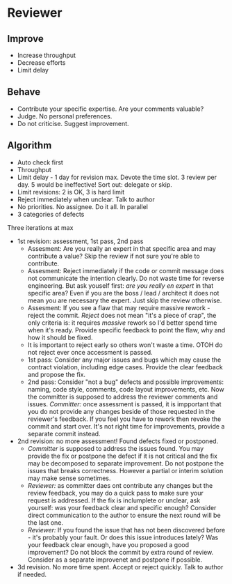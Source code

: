 Reviewer
========

Improve
-------

* Increase throughput
* Decrease efforts
* Limit delay


Behave
------

* Contribute your specific expertise. Are your comments valuable?
* Judge. No personal preferences.
* Do not criticise. Suggest improvement.


Algorithm
---------

* Auto check first
* Throughput
* Limit delay - 1 day for revision max. Devote the time slot. 3 review per day. 5 would be ineffective! Sort out: delegate or skip.
* Limit revisions: 2 is OK, 3 is hard limit
* Reject immediately when unclear. Talk to author
* No priorities. No assignee. Do it all. In parallel
* 3 categories of defects

Three iterations at max 

* 1st revision: assessment, 1st pass, 2nd pass
  * Assesment: Are you really an expert in that specific area and may contribute a value? Skip the review if not sure you're able to contribute.
  * Assesment: Reject immediately if the code or commit message does not communicate the intention clearly. Do not waste time for reverse engineering. But ask youself first: _are you really en expert_ in that specific area? Even if you are the boss / lead / architect it does not mean you are necessary the expert. Just skip the review otherwise.
  * Assesment: If you see a flaw that may require massive rework - reject the commit. _Reject_ does not mean "it's a piece of crap", the only criteria is: it requires _massive_ rework so I'd better spend time when it's ready. Provide specific feedback to point the flaw, why and how it should be fixed.
  * It is important to reject early so others won't waste a time. OTOH do not reject ever once accessment is passed.
  * 1st pass: Consider any major issues and bugs which may cause the contract violation, including edge cases. Provide the clear feedback and propose the fix.
  * 2nd pass: Consider "not a bug" defects and possible improvements: naming, code style, comments, code layout improvements, etc.
Now the committer is supposed to address the reviewer comments and issues. 
_Committer:_  once assessment is passed, it is impportant that you do not provide any changes beside of those requested in the reviewer's feedback. If you feel you have to rework then revoke the commit and start over. It's not right time for improvements, provide a separate commit instead.
* 2nd revision: no more assessment! Found defects fixed or postponed.
  * _Committer_ is supposed to address the issues found. You may provide the fix or postpone the defect if it is not critical and the fix may be decomposed to separate improvement. Do not postpone the issues that breaks correctness. However a partial or interim solution may make sense sometimes.
  * _Reviewer:_ as committer daes ont contribute any changes but the review feedback, you may do a quick pass to make sure your request is addressed. If the fix is inclumplete or unclear, ask yourself: was your feedback clear and specific enough? Consider direct communication to the author to ensure the next round will be the last one.
  * _Reviewer:_ If you found the issue that has not been discovered before - it's probably your fault. Or does this issue introduces lately? Was your feedback clear enough, have you proposed a good improvement? Do not block the commit by extra round of review. Consider as a separate improvenet and postpone if possible.
* 3d revision. No more time spent. Accept or reject quickly. Talk to author if needed. 

